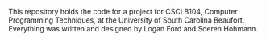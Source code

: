 This repository holds the code for a project for CSCI B104, Computer Programming Techniques, at the University of South Carolina Beaufort. Everything was written and designed by Logan Ford and Soeren Hohmann.
